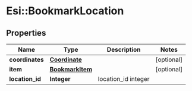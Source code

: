 # Esi::BookmarkLocation

## Properties
Name | Type | Description | Notes
------------ | ------------- | ------------- | -------------
**coordinates** | [**Coordinate**](Coordinate.md) |  | [optional] 
**item** | [**BookmarkItem**](BookmarkItem.md) |  | [optional] 
**location_id** | **Integer** | location_id integer | 


